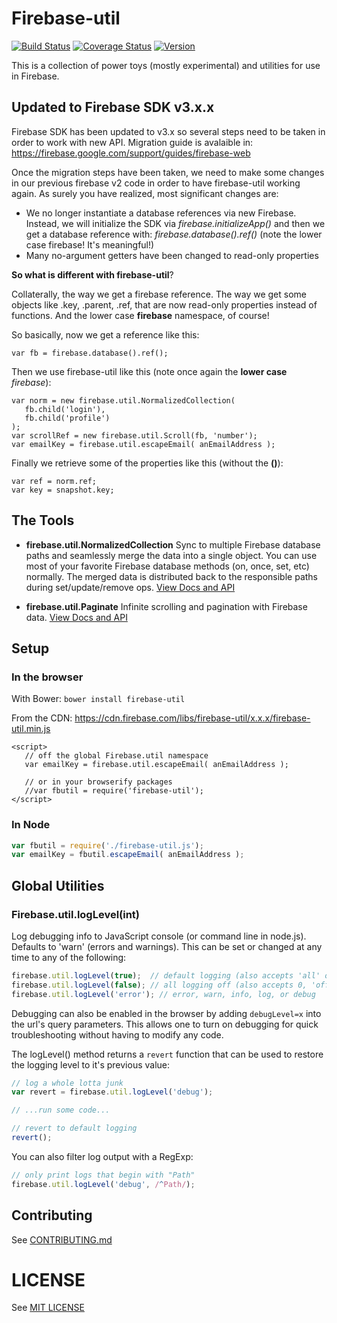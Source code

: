 # Firebase-util

[![Build Status](https://travis-ci.org/firebase/firebase-util.svg?branch=master)](https://travis-ci.org/firebase/firebase-util)
[![Coverage Status](https://img.shields.io/coveralls/firebase/firebase-util.svg)](https://coveralls.io/r/firebase/firebase-util)
[![Version](https://badge.fury.io/gh/firebase%2Ffirebase-util.svg)](http://badge.fury.io/gh/firebase%2Ffirebase-util)

This is a collection of power toys (mostly experimental) and utilities for use in Firebase.

## Updated to Firebase SDK v3.x.x

Firebase SDK has been updated to v3.x so several steps need to be taken in order to work with new API.
Migration guide is avalaible in: https://firebase.google.com/support/guides/firebase-web

Once the migration steps have been taken, we need to make some changes in our previous firebase v2 code in order to have firebase-util working again.
As surely you have realized, most significant changes are:
 - We no longer instantiate a database references via new Firebase. Instead, we will initialize the SDK via *firebase.initializeApp()* and then we get a database reference with: *firebase.database().ref()* (note the lower case firebase! It's meaningful!)
 - Many no-argument getters have been changed to read-only properties

**So what is different with firebase-util**?

Collaterally, the way we get a firebase reference. The way we get some objects like .key, .parent, .ref, that are now read-only properties instead of functions. And the lower case **firebase** namespace, of course!

So basically, now we get a reference like this:
```
var fb = firebase.database().ref();
```
Then we use firebase-util like this (note once again the **lower case** *firebase*):
```
var norm = new firebase.util.NormalizedCollection(
   fb.child('login'),
   fb.child('profile')
);
var scrollRef = new firebase.util.Scroll(fb, 'number');
var emailKey = firebase.util.escapeEmail( anEmailAddress );
```

Finally we retrieve some of the properties like this (without the **()**):
```
var ref = norm.ref;
var key = snapshot.key;
```

## The Tools

 - **firebase.util.NormalizedCollection**
   Sync to multiple Firebase database paths and seamlessly merge the data into a single object. You can use most of your favorite
   Firebase database methods (on, once, set, etc) normally. The merged data is distributed back to the responsible paths
   during set/update/remove ops. [View Docs and API](src/NormalizedCollection/README.md)

 - **firebase.util.Paginate**
   Infinite scrolling and pagination with Firebase data. [View Docs and API](src/Paginate/README.md)

## Setup

### In the browser

With Bower: `bower install firebase-util`

From the CDN: https://cdn.firebase.com/libs/firebase-util/x.x.x/firebase-util.min.js

```
<script>
   // off the global Firebase.util namespace
   var emailKey = firebase.util.escapeEmail( anEmailAddress );

   // or in your browserify packages
   //var fbutil = require('firebase-util');
</script>
```

### In Node

```javascript
var fbutil = require('./firebase-util.js');
var emailKey = fbutil.escapeEmail( anEmailAddress );
```

## Global Utilities

### Firebase.util.logLevel(int)

Log debugging info to JavaScript console (or command line in node.js). Defaults to 'warn' (errors and warnings).
This can be set or changed at any time to any of the following:

```javascript
firebase.util.logLevel(true);  // default logging (also accepts 'all' or 'on')
firebase.util.logLevel(false); // all logging off (also accepts 0, 'off' or 'none')
firebase.util.logLevel('error'); // error, warn, info, log, or debug
```

Debugging can also be enabled in the browser by adding `debugLevel=x` into the url's query parameters. This allows one to turn on debugging for quick troubleshooting without having to modify any code.

The logLevel() method returns a `revert` function that can be used to restore the logging level to it's previous value:

```javascript
// log a whole lotta junk
var revert = firebase.util.logLevel('debug');

// ...run some code...

// revert to default logging
revert();
```

You can also filter log output with a RegExp:

```javascript
// only print logs that begin with "Path"
firebase.util.logLevel('debug', /^Path/);
```

## Contributing

See [CONTRIBUTING.md](CONTRIBUTING.md)

# LICENSE

See [MIT LICENSE](MIT)
